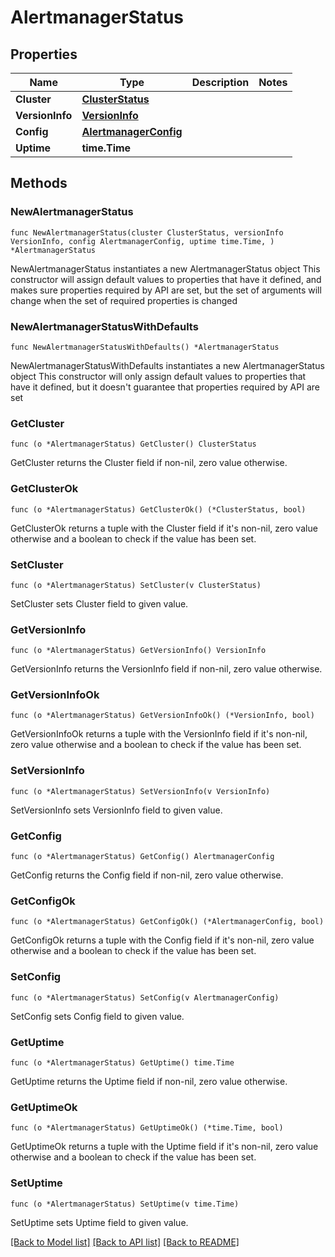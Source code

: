# AlertmanagerStatus

## Properties

Name | Type | Description | Notes
------------ | ------------- | ------------- | -------------
**Cluster** | [**ClusterStatus**](ClusterStatus.md) |  | 
**VersionInfo** | [**VersionInfo**](VersionInfo.md) |  | 
**Config** | [**AlertmanagerConfig**](AlertmanagerConfig.md) |  | 
**Uptime** | **time.Time** |  | 

## Methods

### NewAlertmanagerStatus

`func NewAlertmanagerStatus(cluster ClusterStatus, versionInfo VersionInfo, config AlertmanagerConfig, uptime time.Time, ) *AlertmanagerStatus`

NewAlertmanagerStatus instantiates a new AlertmanagerStatus object
This constructor will assign default values to properties that have it defined,
and makes sure properties required by API are set, but the set of arguments
will change when the set of required properties is changed

### NewAlertmanagerStatusWithDefaults

`func NewAlertmanagerStatusWithDefaults() *AlertmanagerStatus`

NewAlertmanagerStatusWithDefaults instantiates a new AlertmanagerStatus object
This constructor will only assign default values to properties that have it defined,
but it doesn't guarantee that properties required by API are set

### GetCluster

`func (o *AlertmanagerStatus) GetCluster() ClusterStatus`

GetCluster returns the Cluster field if non-nil, zero value otherwise.

### GetClusterOk

`func (o *AlertmanagerStatus) GetClusterOk() (*ClusterStatus, bool)`

GetClusterOk returns a tuple with the Cluster field if it's non-nil, zero value otherwise
and a boolean to check if the value has been set.

### SetCluster

`func (o *AlertmanagerStatus) SetCluster(v ClusterStatus)`

SetCluster sets Cluster field to given value.


### GetVersionInfo

`func (o *AlertmanagerStatus) GetVersionInfo() VersionInfo`

GetVersionInfo returns the VersionInfo field if non-nil, zero value otherwise.

### GetVersionInfoOk

`func (o *AlertmanagerStatus) GetVersionInfoOk() (*VersionInfo, bool)`

GetVersionInfoOk returns a tuple with the VersionInfo field if it's non-nil, zero value otherwise
and a boolean to check if the value has been set.

### SetVersionInfo

`func (o *AlertmanagerStatus) SetVersionInfo(v VersionInfo)`

SetVersionInfo sets VersionInfo field to given value.


### GetConfig

`func (o *AlertmanagerStatus) GetConfig() AlertmanagerConfig`

GetConfig returns the Config field if non-nil, zero value otherwise.

### GetConfigOk

`func (o *AlertmanagerStatus) GetConfigOk() (*AlertmanagerConfig, bool)`

GetConfigOk returns a tuple with the Config field if it's non-nil, zero value otherwise
and a boolean to check if the value has been set.

### SetConfig

`func (o *AlertmanagerStatus) SetConfig(v AlertmanagerConfig)`

SetConfig sets Config field to given value.


### GetUptime

`func (o *AlertmanagerStatus) GetUptime() time.Time`

GetUptime returns the Uptime field if non-nil, zero value otherwise.

### GetUptimeOk

`func (o *AlertmanagerStatus) GetUptimeOk() (*time.Time, bool)`

GetUptimeOk returns a tuple with the Uptime field if it's non-nil, zero value otherwise
and a boolean to check if the value has been set.

### SetUptime

`func (o *AlertmanagerStatus) SetUptime(v time.Time)`

SetUptime sets Uptime field to given value.



[[Back to Model list]](../README.md#documentation-for-models) [[Back to API list]](../README.md#documentation-for-api-endpoints) [[Back to README]](../README.md)


